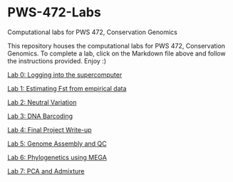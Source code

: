 # PWS-472-Labs
 Computational labs for PWS 472, Conservation Genomics

This repository houses the computational labs for PWS 472, Conservation Genomics. To complete a lab, click on the Markdown file above and follow the instructions provided. Enjoy :)

[Lab 0: Logging into the supercomputer](https://github.com/pbfrandsen/PWS-472-Labs/blob/master/Lab%200-%20Introduction%20to%20the%20Supercomputer.md)

[Lab 1: Estimating Fst from empirical data](https://github.com/pbfrandsen/PWS-472-Labs/blob/master/Lab%201-%20Estimating%20FST%20from%20empirical%20data.md)

[Lab 2: Neutral Variation](https://github.com/pbfrandsen/PWS-472-Labs/blob/master/Lab%202-%20Neutral%20Variation.md)

[Lab 3: DNA Barcoding](https://github.com/pbfrandsen/PWS-472-Labs/blob/master/Lab%203-%20DNA%20Barcodes.md)

[Lab 4: Final Project Write-up](https://github.com/pbfrandsen/PWS-472-Labs/blob/master/Lab%204-%20Final%20Project%20Proposal.md)

[Lab 5: Genome Assembly and QC](https://github.com/pbfrandsen/PWS-472-Labs/blob/master/Lab%205-%20Genome%20Assembly%20and%20QC.md)

[Lab 6: Phylogenetics using MEGA](https://github.com/pbfrandsen/PWS-472-Labs/blob/master/Lab%206-%20Phylogenetics%20Tutorial%20using%20MEGA.md)

[Lab 7: PCA and Admixture](https://github.com/pbfrandsen/PWS-472-Labs/blob/master/Lab%207-%20PCA%20admix.md)